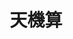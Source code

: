 ---
title:          天機算
slug:           acod

names:
  english:      A Change of Destiny
  previous:
genre:          古裝
episodes:       20
broadcast:
  start:        2007-04-16
  end:          2007-05-11
producer:       徐遇安
starring:       馬浚偉、陳浩民、楊思琦、<mark>李施嬅</mark>、元華

synopsis:       香燭商家之子葉楊（陳浩民）對民間流傳可預知未來、助人趨吉避凶的《推背圖》大感興趣，袁喜（馬浚偉）見機不可失，以假的《推背圖》向他斂財，結果給真的《推背圖》傳人、易名雲中鶴（元華）的李承天揭穿。原來當年承天曾向趙匡胤（郭峰）出示《推背圖》，助他登上帝位。承天深諳相術，先後收了葉楊和袁喜為徒，望將畢生所學傾囊相授；葉楊其後被另一玄學高人南方問（劉江）利用。葉楊從南方問口中知道自己原來是前朝皇族之後，於是運用術數，誓要推翻宋太祖，重奪帝位……

characters:
  -
    fullname:       心怡
    age:            24
    identity:       公主趙菲之侍婢
    appearance:     3-20
    personality:    樂天活潑，處事靈巧，心思慎密，待人以誠，觀人於微。重情義，用情專一，為了所鍾情之人，甘願忍受一切痛苦，甚至犧牲自己。
    background:     當今公主趙菲之侍婢，服侍在則，趙菲發現心怡允文允武，處事又細心，而且待人赤誠，故與心怡頗投契，視如親妹。心怡亦視趙菲如親人，事事關心，及後得知趙菲不滿父皇為自己安排婚事，便幫趙菲避出皇宮，尋找真愛。
    happenings:     機緣巧合下，與趙菲一同逅邂葉楊，趙菲對葉楊一見鍾情，而怡心本來亦對葉楊有好感，可是當發現趙菲鍾情對葉楊，便剋制自己對葉楊之感情，更與趙菲一同在千里工場工作，希望藉此接近葉楊。為了讓葉楊鍾愛趙菲，更為趙菲奔走，了解葉楊之一切，為趙菲與葉楊製造機會，欲成其二人之好事，誰知當心怡越了解葉楊，自己反而不自覺墜入情網，及後更發現原來葉楊喜歡的竟是自己，心怡更不知如何面對趙菲，但最終念著與趙菲多年之情誼，決定犧牲自己，成全趙菲與葉楊，誰知造物弄人，心怡對葉楊之情，被趙菲得悉，趙菲為此向心怡大興問罪之師，令心怡有苦自知，只好逆來順受，一波未平，一波又起，心怡竟發覺葉楊對自己只是虛情假意，竟是一個薄倖之徒，大受打擊。<br>及後心怡得知葉楊要做皇帝，心怡得知其實葉楊只是借駙馬身份，接近匡胤，目的只是一心做皇帝，所以全心欺騙趙菲感情，心怡為此大為震驚。葉楊欲真情打動心怡，協助自己登基為皇，心怡內心矛盾不已，在情與義之間，心怡最後選擇忠於自己良知，不肯出賣多年視自己為親妹的趙菲，更離開了葉楊。<br>然而心怡其實一直對葉楊念念不忘，沒有真正離開過葉楊，只是暗中留意葉楊的一舉一動，最後當發現葉楊一敗塗地，皇帝夢碎，大受打擊下，變得瘋癲之時，心怡仍不對葉楊不離不棄。
---